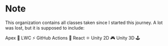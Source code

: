 # Note
This organization contains all classes taken since I started this journey.
A lot was lost, but it is supposed to include:

Apex 📝
LWC ⚡️
GitHub Actions 🔧
React ⚛️
Unity 2D 🎮
Unity 3D 🕹️
